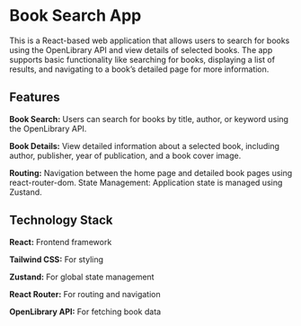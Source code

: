 # Book Search App

This is a React-based web application that allows users to search for books using the OpenLibrary API and view details of selected books. The app supports basic functionality like searching for books, displaying a list of results, and navigating to a book’s detailed page for more information.

## Features

**Book Search:** Users can search for books by title, author, or keyword using the OpenLibrary API.

**Book Details:** View detailed information about a selected book, including author, publisher, year of publication, and a book cover image.

**Routing:** Navigation between the home page and detailed book pages using react-router-dom.
State Management: Application state is managed using Zustand.

## Technology Stack

**React:** Frontend framework

**Tailwind CSS:** For styling

**Zustand:** For global state management

**React Router:** For routing and navigation

**OpenLibrary API:** For fetching book data
